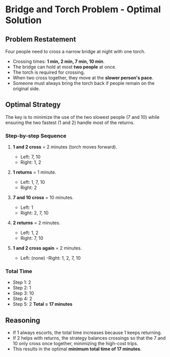 # Bridge and Torch Problem - Optimal Solution 

## Problem Restatement
Four people need to cross a narrow bridge at night with one torch.
- Crossing times: **1 min, 2 min, 7 min, 10 min**.
- The bridge can hold at most **two people** at once.
- The torch is required for crossing.
- When two cross together, they move at the **slower person's pace**.
- Someone must always bring the torch back if people remain on the original side.

## Optimal Strategy
The key is to minimize the use of the two slowest people (7 and 10) while ensuring the two fastest (1 and 2) handle most of the returns.

### Step-by-step Sequence
1. **1 and 2 cross** = 2 minutes (torch moves forward).
   - Left: 7, 10
   - Right: 1, 2

2. **1 returns** = 1 minute.
   - Left: 1, 7, 10
   - Right: 2

 3. **7 and 10 cross** = 10 minutes.
    - Left: 1
    -   Right: 2, 7, 10

4. **2 returns** = 2 minutes.
   - Left: 1, 2
   - Right: 7, 10

5. **1 and 2 cross again** = 2 minutes.
   - Left: (none)
   -Right: 1, 2, 7, 10

### Total Time
- Step 1: 2
- Step 2: 1
- Step 3: 10
- Step 4: 2
- Step 5: 2
**Total = 17 minutes**

## Reasoning
- If 1 always escorts, the total time increases because 1 keeps returning.
- If 2 helps with returns, the strategy balances crossings so that the 7 and 10 only cross once together, minimizing the high-cost trips.
- This results in the optimal **minimum total time of 17 minutes**.
